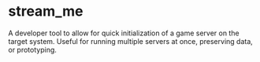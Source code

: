 # stream_me
A developer tool to allow for quick initialization of a game server on the target system. Useful for running multiple servers at once, preserving data, or prototyping.
